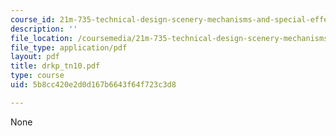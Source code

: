 ```yaml
---
course_id: 21m-735-technical-design-scenery-mechanisms-and-special-effects-spring-2004
description: ''
file_location: /coursemedia/21m-735-technical-design-scenery-mechanisms-and-special-effects-spring-2004/5b8cc420e2d0d167b6643f64f723c3d8_drkp_tn10.pdf
file_type: application/pdf
layout: pdf
title: drkp_tn10.pdf
type: course
uid: 5b8cc420e2d0d167b6643f64f723c3d8

---
```

None